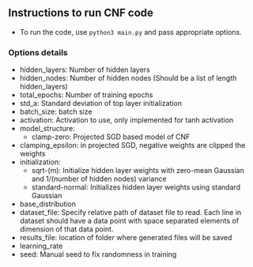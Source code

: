 ## Instructions to run CNF code
- To run the code, use ``python3 main.py`` and pass appropriate options.

### Options details
- hidden_layers: Number of hidden layers
- hidden_nodes: Number of hidden nodes (Should be a list of length hidden_layers)
- total_epochs: Number of training epochs
- std_a: Standard deviation of top layer initialization
- batch_size: batch size
- activation: Activation to use, only implemented for tanh activation
- model_structure:
    - clamp-zero: Projected SGD based model of CNF
- clamping_epsilon: in projected SGD, negative weights are clipped the weights
- initialization:
    - sqrt-(m): Initialize hidden layer weights with zero-mean Gaussian and 1/(number of hidden nodes) variance
    - standard-normal: Initializes hidden layer weights using standard Gaussian
- base_distribution
- dataset_file: Specify relative path of dataset file to read. Each line in dataset should have a data point with space separated elements of dimension of that data point.
- results_file: location of folder where generated files will be saved
- learning_rate
- seed: Manual seed to fix randomness in training
